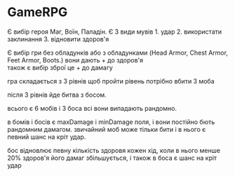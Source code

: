 # GameRPG
Є вибір героя Маг, Воїн, Паладін.
Є 3 види мувів 1. удар 2. використати заклинання 3. відновити здоров'я 

Є вибір гри без обладунків або з обладунками (Head Armor, Chest Armor, Feet Armor, Boots.) вони дають + до здоров'я   
також є вибір зброї  це + до дамагу 

гра складається з 3 рівнів щоб пройти рівень потрібно вбити 3 моба 

після 3 рівнів йде битва з босом. 

всього є 6 мобів і 3 боса всі вони випадають рандомно.

в бомів  і босів є maxDamage і minDamage поля, і вони постійно бють рандомним дамагом. 
звичайний моб може тільки бити і в нього є певний шанс на кріт удар. 

бос відновлює певну кількість здоровя кожен хід, коли в нього менше 20% здоров'я його дамаг збільшується,
і також в боса є шанс на кріт удар 


